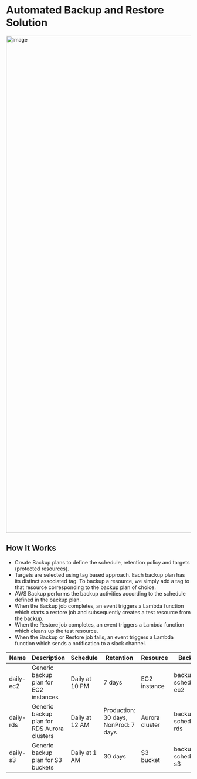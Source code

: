 # Automated Backup and Restore Solution

<img width="1357" alt="image" src="https://user-images.githubusercontent.com/48516472/210050432-24e00f74-901e-4727-8d02-9847c146f743.png">

## How It Works
- Create Backup plans to define the schedule, retention policy and targets (protected resources).
- Targets are selected using tag based approach. Each backup plan has its distinct associated tag. To backup a resource, we simply add a tag to that resource corresponding to the backup plan of choice.
- AWS Backup performs the backup activities according to the schedule defined in the backup plan.
- When the Backup job completes, an event triggers a Lambda function which starts a restore job and subsequently creates a test resource from the backup.
- When the Restore job completes, an event triggers a Lambda function which cleans up the test resource.
- When the Backup or Restore job fails, an event triggers a Lambda function which sends a notification to a slack channel.

| Name | Description | Schedule | Retention | Resource | Backup Tags | Restore Tags |
| --- | --- | --- | --- | --- | --- | --- |
| daily-ec2 | Generic backup plan for EC2 instances | Daily at 10 PM | 7 days | EC2 instance | backup-schedule=daily-ec2 | restore=enabled |
| daily-rds | Generic backup plan for RDS Aurora clusters | Daily at 12 AM | Production: 30 days, NonProd: 7 days | Aurora cluster | backup-schedule=daily-rds | restore=enabled |
| daily-s3 | Generic backup plan for S3 buckets | Daily at 1 AM | 30 days | S3 bucket | backup-schedule=daily-s3 | restore=enabled |
